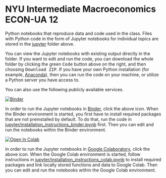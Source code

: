 # NYU Intermediate Macroeconomics ECON-UA 12

Python notebooks that reproduce data and code used in the class. Files with Python code in the form of Jupyter notebooks for individual topics are stored in the <a href="jupyter">jupyter</a> folder above.

You can view the Jupyter notebooks with existing output directly in the folder. If you want to edit and run the code, you can download the whole folder by clicking the green <tt>Code</tt> button above on the right, and then choosing <tt>Download ZIP</tt>. If you have your own Python installation (for example, <a href="https://www.anaconda.com/">Anaconda</a>), then you can run the code on your machine, or utilize a Python server you have access to.

You can also use the following publicly available services.

[![Binder](https://mybinder.org/badge_logo.svg)](https://mybinder.org/v2/gh/jborovicka/nyu-intermediate-macro/main)

In order to run the Jupyter notebooks in <a href="https://mybinder.org/">Binder</a>, click the above icon. When the Binder environment is started, you first have to install required packages that are not preinstalled by default. To do that, run the code in <a href="jupyter/installation_instructions_binder.ipynb">jupyter/installation_instructions_binder.ipynb</a> first. Then you can edit and run the notebooks within the Binder environment.

[![Open In Colab](https://colab.research.google.com/assets/colab-badge.svg)](https://colab.research.google.com/github/jborovicka/nyu-intermediate-macro/)

In  order to run the Jupyter notebooks in <a href="https://colab.google/">Google Colaboratory</a>, click the above icon. When the Google Colab environment is started, follow instructions in <a href="jupyter/installation_instructions_colab.ipynb">jupyter/installation_instructions_colab.ipynb</a> to install required packages and link locally stored functions and data to Google Colab. Then you can edit and run the notebooks within the Google Colab environment.

